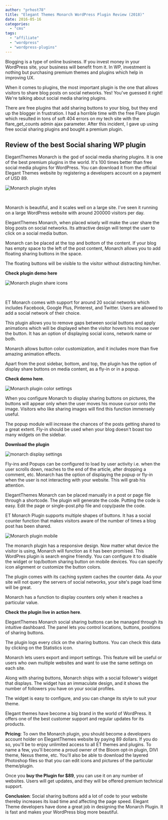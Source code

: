 ```yaml
---
author: "prhost78"
title: "Elegant Themes Monarch WordPress Plugin Review (2018)"
date: 2016-05-16
categories: 
  - "cms"
tags: 
  - "affiliate"
  - "wordpress"
  - "wordpress-plugins"
---
```


Blogging is a type of online business. If you invest money in your WordPress site, your business will benefit from it. In WP, investment is nothing but purchasing premium themes and plugins which help in improving UX.

When it comes to plugins, the most important plugin is the one that allows visitors to share blog posts on social networks. Yes! You've guessed it right! We're talking about social media sharing plugins.

There are free plugins that add sharing buttons to your blog, but they end up the blogger in frustration. I had a horrible time with the free Flare plugin which resulted in tons of soft 404 errors on my tech site with the flare\_get\_counts admin ajax parameter. After this incident, I gave up using free social sharing plugins and bought a premium plugin.

## Review of the best Social sharing WP plugin

ElegantThemes Monarch is the god of social media sharing plugins. It is one of the best premium plugins in the world. It's 100 times better than free social media plugins for WordPress. You can download it from the official Elegant Themes website by registering a developers account on a payment of USD 89.

![Monarch plugin styles](images/Monarch-plugin-styles.jpg)

 

Monarch is beautiful, and it scales well on a large site. I've seen it running on a large WordPress website with around 200000 visitors per day.

ElegantThemes Monarch, when placed wisely will make the user share the blog posts on social networks. Its attractive design will tempt the user to click on a social media button.

Monarch can be placed at the top and bottom of the content. If your blog has empty space to the left of the post content, Monarch allows you to add floating sharing buttons in the space.

The floating buttons will be visible to the visitor without distracting him/her.

**Check plugin demo here**

![Monarch plugin share icons](images/Monarch-plugin-share-icons.jpg)

 

ET Monarch comes with support for around 20 social networks which includes Facebook, Google Plus, Pinterest, and Twitter. Users are allowed to add a social network of their choice.

This plugin allows you to remove gaps between social buttons and apply animations which will be displayed when the visitor hovers his mouse over the button. It has an option of displaying social icons, network name or both.

Monarch allows button color customization, and it includes more than five amazing animation effects.

Apart from the post sidebar, bottom, and top, the plugin has the option of display share buttons on media content, as a fly-in or in a popup.

**Check demo here**.

![Monarch plugin color settings](images/Monarch-plugin-color-settings.jpg)

When you configure Monarch to display sharing buttons on pictures, the buttons will appear only when the user moves his mouse cursor onto the image. Visitors who like sharing images will find this function immensely useful.

The popup module will increase the chances of the posts getting shared to a great extent. Fly-in should be used when your blog doesn't boast too many widgets on the sidebar.

**Download the plugin**

![monarch display settings](images/monarch-display-settings.jpg)

Fly-ins and Popups can be configured to load by user activity i.e. when the user scrolls down, reaches to the end of the article, after dropping a comment, etc. Monarch has the option of displaying the popup or fly-in when the user is not interacting with your website. This will grab his attention.

ElegantThemes Monarch can be placed manually in a post or page file through a shortcode. The plugin will generate the code. Putting the code is easy. Edit the page or single-post.php file and copy/paste the code.

ET Monarch Plugin supports multiple shapes of buttons. It has a social counter function that makes visitors aware of the number of times a blog post has been shared.

![Monarch plugin mobile](images/Monarch-plugin-mobile.jpg)

The monarch plugin has a responsive design. Now matter what device the visitor is using, Monarch will function as it has been promised. This WordPres plugin is search engine friendly. You can configure it to disable the widget or top/bottom sharing button on mobile devices. You can specify icon alignment or customize the button colors.

The plugin comes with its caching system caches the counter data. As your site will not query the servers of social networks, your site's page load time will be great.

Monarch has a function to display counters only when it reaches a particular value.

**Check the plugin live in action here**.

ElegantThemes Monarch social sharing buttons can be managed through its intuitive dashboard. The panel lets you control locations, buttons, positions of sharing buttons.

The plugin logs every click on the sharing buttons. You can check this data by clicking on the Statistics icon.

Monarch lets users export and import settings. This feature will be useful or users who own multiple websites and want to use the same settings on each site.

Along with sharing buttons, Monarch ships with a social follower's widget that displays. The widget has an immaculate design, and it shows the number of followers you have on your social profiles.

The widget is easy to configure, and you can change its style to suit your theme.

Elegant themes have become a big brand in the world of WordPress. It offers one of the best customer support and regular updates for its products.

**Pricing**: To own the Monarch plugin, you should become a developers account holder on ElegantThemes website by paying 89 dollars. If you do so, you'll be to enjoy unlimited access to all ET themes and plugins. To name a few, you'll become a proud owner of the Bloom opt-in plugin, DIVI theme, Nexus theme, etc. You'll also be able to download the layered Photoshop files so that you can edit icons and pictures of the particular theme/plugin.

Once you **buy the Plugin for $89**, you can use it on any number of websites. Users will get updates, and they will be offered premium technical support.

**Conclusion**: Social sharing buttons add a lot of code to your website thereby increases its load time and affecting the page speed. Elegant Theme developers have done a great job in designing the Monarch Plugin. It is fast and makes your WordPress blog more beautiful.
